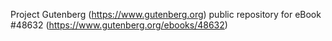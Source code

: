 Project Gutenberg (https://www.gutenberg.org) public repository for eBook #48632 (https://www.gutenberg.org/ebooks/48632)
